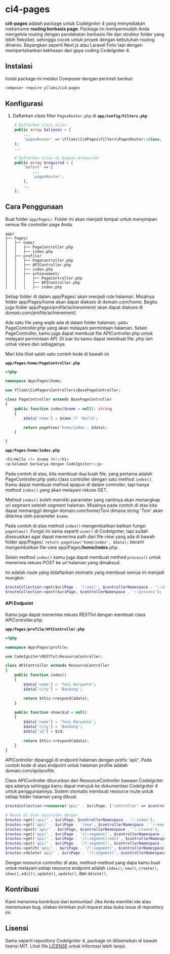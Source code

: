 # ci4-pages

**ci4-pages** adalah package untuk CodeIgniter 4 yang menyediakan mekanisme **routing berbasis page**. Package ini mempermudah Anda mengelola routing dengan pendekatan berbasis file dan struktur folder yang lebih fleksibel, sehingga cocok untuk proyek dengan kebutuhan routing dinamis. Bayangkan seperti Next.js atau Laravel Folio tapi dengan mempertahankan kekhasan dari gaya coding CodeIgniter 4. 

## Instalasi
Instal package ini melalui Composer dengan perintah berikut:

```bash
composer require yllumi/ci4-pages
```

## Konfigurasi
1. Daftarkan class filter `PagesRouter.php` di **`app/Config/Filters.php`**

```php {4}
    # Daftarkan class alias
    public array $aliases = [
        ...
        'pagesRouter' => \Yllumi\Ci4Pages\Filters\PagesRouter::class,
    ];
    ...

    # Daftarkan alias di bagian $required
    public array $required = [
        'before' => [
            ...
            'pagesRouter',
        ],
        ...
    ];
```

## Cara Penggunaan

Buat folder `app/Pages/`. Folder ini akan menjadi tempat untuk menyimpan semua file controller page Anda.

```plaintext
app/
├── Pages/
│   ├── home/
│   │   ├── PageController.php
│   │   ├── index.php
│   ├── profile/
│   │   ├── PageController.php
│   │   ├── APIController.php
│   │   ├── index.php
│   │   ├── achievement/
│   │   │   ├── PageController.php
│   │   │   ├── APIController.php
│   │   │   ├── index.php
```

Setiap folder di dalam app/Pages/ akan menjadi rute halaman. Misalnya folder app/Pages/home akan dapat diakses di domain.com/home. Begitu juga folder app/Pages/profile/achievement/ akan dapat diakses di domain.com/profile/achievement/.

Ada satu file yang wajib ada di dalam folder halaman, yaitu PageController.php yang akan melayani permintaan halaman. Selain PageController, kamu juga dapat membuat file APIController.php untuk melayani permintaan API. Di luar itu kamu dapat membuat file .php lain untuk views dan sebagainya.

Mari kita lihat salah satu contoh kode di bawah ini

**`app/Pages/home/PageController.php`**
```php
<?php

namespace App\Pages\home;

use Yllumi\Ci4Pages\Controllers\BasePageController;

class PageController extends BasePageController
{
    public function index($name = null): string
    {
        $data['name'] = $name ?? 'World';

        return pageView('home/index', $data);
    }

}
```

**`app/Pages/home/index.php`**
```php
<h1>Hello <?= $name ?>!</h1>
<p>Selamat berkarya dengan CodeIgniter!</p>
```

Pada contoh di atas, kita membuat dua buah file, yang pertama adalah PageController.php yaitu class controller dengan satu method `index()`. Kamu dapat membuat method apapun di dalam controller, tapi hanya method `index()` yang akan melayani rekues GET. 

Method `index()` boleh memiliki parameter yang nantinya akan menangkap uri segment setelah segment halaman. Misalnya pada contoh di atas kita dapat memanggil dengan domain.com/home/Toni dimana string 'Toni' akan diterima oleh parameter `$name`.

Pada contoh di atas method `index()` mengembalikan balikan fungsi `pageView()`. Fungsi ini sama seperti `view()` di CodeIgniter, tapi sudah disesuaikan agar dapat menerima path dari file view yang ada di bawah folder app/Pages/. `return pageView('home/index', $data);` berarti mengembalikan file view app/Pages/**home/index**.php.

Selain method `index()` kamu juga dapat membuat method `process()` untuk menerima rekues POST ke url halaman yang dimaksud.

Ini adalah route yang didaftarkan otomatis yang membuat semua ini menjadi mungkin:
```php
$routeCollection->get($uriPage . '(:any)', $controllerNamespace . '::index$1');
$routeCollection->post($uriPage, $controllerNamespace . '::process');
```

#### API Endpoint

Kamu juga dapat menerima rekues RESTful dengan membuat class APIController.php.

**`app/Pages/profile/APIController.php`**
```php
<?php

namespace App\Pages\profile;

use CodeIgniter\RESTful\ResourceController;

class APIController extends ResourceController
{
    public function index()
    {
        $data['name'] = 'Toni Haryanto';
        $data['city'] = 'Bandung';

        return $this->respond($data);
    }
    
    public function show($id = null)
    {
        $data['name'] = 'Toni Haryanto';
        $data['city'] = 'Bandung';
        $data['id'] = $id;
        
        return $this->respond($data);
    }
}
```

APIController dipanggil di endpoint halaman dengan prefix 'api/'. Pada contoh kode di atas endpoint untuk halaman profile adalah domain.com/api/profile.

Class APIController diturunkan dari ResourceController bawaan CodeIgniter apa adanya sehingga kamu dapat merujuk ke dokumentasi CodeIgniter 4 untuk penggunaannya. Sistem otomatis membuat resource route untuk setiap folder halaman yang dibuat.

```php
$routeCollection->resource('api/' . $uriPage, ['controller' => $controllerNamespace]);

# Route di atas equivalen dengan
$routes->get('api/' . $uriPage, $controllerNamespace . '::index');
$routes->get('api/' . $uriPage . '/new', $controllerNamespace . '::new');
$routes->post('api/' . $uriPage, $controllerNamespace . '::create');
$routes->get('api/' . $uriPage . '/(:segment)', $controllerNamespace . '::show/$1');
$routes->get('api/' . $uriPage . '/(:segment)/edit', $controllerNamespace . '::edit/$1');
$routes->put('api/' . $uriPage . '/(:segment)', $controllerNamespace . '::update/$1');
$routes->patch('api/' . $uriPage . '/(:segment)', $controllerNamespace . '::update/$1');
$routes->delete('api/' . $uriPage . '/(:segment)', $controllerNamespace . '::delete/$1'); 
```

Dengan resource controller di atas, method-method yang dapa kamu buat untuk melayani setiap resource endpoint adalah `index()`, `new()`, `create()`, `show()`, `edit()`, `update()`, `update()`, dan `delete()`.

## Kontribusi
Kami menerima kontribusi dari komunitas! Jika Anda memiliki ide atau menemukan bug, silakan kirimkan pull request atau buka issue di repository ini.

## Lisensi
Sama seperti repository CodeIgniter 4, package ini dilisensikan di bawah lisensi MIT. Lihat file [LICENSE](LICENSE) untuk informasi lebih lanjut.